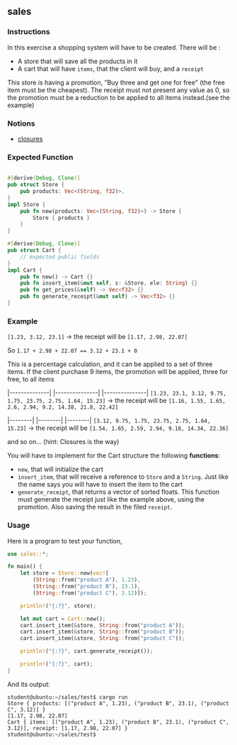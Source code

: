 ## sales

### Instructions

In this exercise a shopping system will have to be created. There will be :

- A store that will save all the products in it
- A cart that will have `items`, that the client will buy, and a `receipt`

This store is having a promotion, "Buy three and get one for free" (the free item must be the cheapest). The receipt must not present
any value as 0, so the promotion must be a reduction to be applied to all items instead.(see the example)

### Notions

- [closures](https://doc.rust-lang.org/rust-by-example/fn/closures.html)

### Expected Function

```rust

#[derive(Debug, Clone)]
pub struct Store {
    pub products: Vec<(String, f32)>,
}
impl Store {
    pub fn new(products: Vec<(String, f32)>) -> Store {
        Store { products }
    }
}

#[derive(Debug, Clone)]
pub struct Cart {
    // expected public fields
}
impl Cart {
    pub fn new() -> Cart {}
    pub fn insert_item(&mut self, s: &Store, ele: String) {}
    pub fn get_prices(&self) -> Vec<f32> {}
    pub fn generate_receipt(&mut self) -> Vec<f32> {}
}

```

### Example

`[1.23, 3.12, 23.1]` -> the receipt will be `[1.17, 2.98, 22.07]`

So `1.17 + 2.98 + 22.07 == 3.12 + 23.1 + 0`

This is a percentage calculation, and it can be applied to a set of three items.
If the client purchase 9 items, the promotion will be applied, three for free, to all items

|--------------| |---------------| |---------------|
`[1.23, 23.1, 3.12, 9.75, 1.75, 23.75, 2.75, 1.64, 15.23]` -> the receipt will be `[1.16, 1.55, 1.65, 2.6, 2.94, 9.2, 14.38, 21.8, 22.42]`

|--------| |--------| |--------|
`[3.12, 9.75, 1.75, 23.75, 2.75, 1.64, 15.23]` -> the receipt will be `[1.54, 1.65, 2.59, 2.94, 9.18, 14.34, 22.36]`

and so on... (hint: Closures is the way)

You will have to implement for the Cart structure the following **functions**:

- `new`, that will initialize the cart
- `insert_item`, that will receive a reference to `Store` and a `String`. Just like the name says you will
  have to insert the item to the cart
- `generate_receipt`, that returns a vector of sorted floats. This function must generate the receipt just
  like the example above, using the promotion. Also saving the result in the filed `receipt`.

### Usage

Here is a program to test your function,

```rust
use sales::*;

fn main() {
    let store = Store::new(vec![
        (String::from("product A"), 1.23),
        (String::from("product B"), 23.1),
        (String::from("product C"), 3.12)]);

    println!("{:?}", store);

    let mut cart = Cart::new();
    cart.insert_item(&store, String::from("product A"));
    cart.insert_item(&store, String::from("product B"));
    cart.insert_item(&store, String::from("product C"));

    println!("{:?}", cart.generate_receipt());

    println!("{:?}", cart);
}
```

And its output:

```console
student@ubuntu:~/sales/test$ cargo run
Store { products: [("product A", 1.23), ("product B", 23.1), ("product C", 3.12)] }
[1.17, 2.98, 22.07]
Cart { items: [("product A", 1.23), ("product B", 23.1), ("product C", 3.12)], receipt: [1.17, 2.98, 22.07] }
student@ubuntu:~/sales/test$
```
